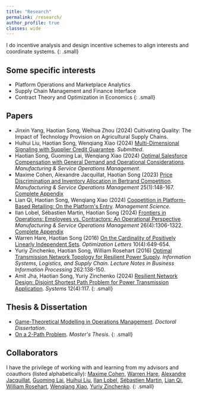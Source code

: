 ```yaml
---
title: "Research"
permalink: /research/
author_profile: true
classes: wide
---
```


I do incentive analysis and design incentive schemes to align interests and coordinate systems.
{: .small}

## Some specific interests
- Platform Operations and Marketplace Analytics
- Supply Chain Management and Finance Interface
- Contract Theory and Optimization in Economics
{: .small}

## Papers
- Jinxin Yang, Haotian Song, Weihua Zhou (2024) Cultivating Quality: The Impact of Technology Provision on Agricultural Supply Chains.
- Huihui Liu, Haotian Song, Wenqiang Xiao (2024) [Multi-Dimensional Signaling with Supplier Credit Guarantee](https://papers.ssrn.com/sol3/papers.cfm?abstract_id=4902953). *Submitted*.
- Haotian Song, Guoming Lai, Wenqiang Xiao (2024) [Optimal Salesforce Compensation with General Demand and Operational Considerations](https://doi.org/10.1287/msom.2022.0400). *Manufacturing & Service Operations Management*.  
- Maxime Cohen, Alexandre Jacquillat, Haotian Song (2023) [Price Discrimination and Inventory Allocation in Bertrand Competition](https://doi.org/10.1287/msom.2022.1146). *Manufacturing & Service Operations Management* 25(1):148-167. [Complete Appendix](https://papers.ssrn.com/sol3/papers.cfm?abstract_id=3732463)
- Lian Qi, Haotian Song, Wenqiang Xiao (2024) [Coopetition in Platform-Based Retailing: On the Platform's Entry](https://doi.org/10.1287/mnsc.2023.00260). *Management Science*.
- Ilan Lobel, Sébastien Martin, Haotian Song (2024) [Frontiers in Operations: Employees vs. Contractors: An Operational Perspective](https://doi.org/10.1287/msom.2023.0029). *Manufacturing & Service Operations Management* 26(4):1306-1322. [Complete Appendix](https://papers.ssrn.com/sol3/papers.cfm?abstract_id=3878215)
- Warren Hare, Haotian Song (2016) [On the Cardinality of Positively Linearly Independent Sets](https://link.springer.com/article/10.1007/s11590-015-0959-3). *Optimization Letters* 10(4):649-654.
- Yuriy Zinchenko, Haotian Song, William Rosehart (2016) [Optimal Transmission Network Topology for Resilient Power Supply](https://link.springer.com/chapter/10.1007/978-3-319-73758-4_10). *Information Systems, Logistics, and Supply Chain. Lecture Notes in Business Information Processing* 262:138-150.
- Amit Jha, Haotian Song, Yuriy Zinchenko (2024) [Resilient Network Design: Disjoint Shortest Path Problem for Power Transmission Application](https://www.mdpi.com/2079-8954/12/4/117). *Systems* 12(4):117.
{: .small}

## Thesis & Dissertation
- [Game-Theoretical Modelling in Operations Management](https://www.proquest.com/docview/2731250033/70530DB092F048F7PQ/). *Doctoral Dissertation*.
- [On a 2-Path Problem](https://prism.ucalgary.ca/items/a1e5a0e3-285d-4bf7-8d54-1a5204ae70ad). *Master's Thesis*.
{: .small}

## Collaborators
I have the privilege of working with and learning from my advisors and coauthors (listed alphabetically): [Maxime Cohen](https://maxccohen.github.io/), [Warren Hare](https://cmps.ok.ubc.ca/about/contact/warren-hare/), [Alexandre Jacquillat](https://mitmgmtfaculty.mit.edu/ajacquillat/), [Guoming Lai](http://guoming.us/), [Huihui Liu](http://shi.buaa.edu.cn/liuhuihui/en/index.htm), [Ilan Lobel](http://pages.stern.nyu.edu/~ilobel/), [Sébastien Martin](https://sebastienmartin.info/), [Lian Qi](https://www.business.rutgers.edu/faculty/lian-qi), [William Rosehart](https://www.gedcouncil.org/featured_dean/william-rosehart/), [Wenqiang Xiao](http://people.stern.nyu.edu/wxiao/), [Yuriy Zinchenko](https://profiles.ucalgary.ca/yuriy-zinchenko).
{: .small}
